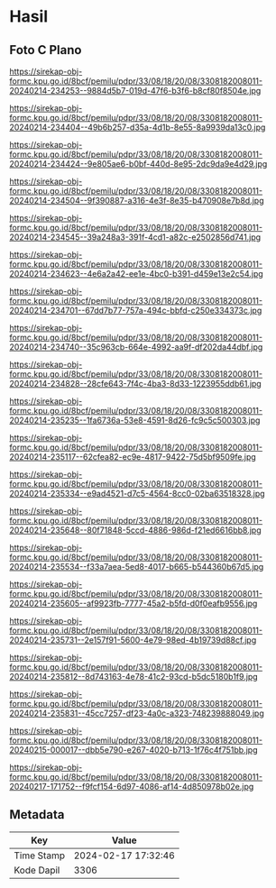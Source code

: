 # Hasil

## Foto C Plano

https://sirekap-obj-formc.kpu.go.id/8bcf/pemilu/pdpr/33/08/18/20/08/3308182008011-20240214-234253--9884d5b7-019d-47f6-b3f6-b8cf80f8504e.jpg

https://sirekap-obj-formc.kpu.go.id/8bcf/pemilu/pdpr/33/08/18/20/08/3308182008011-20240214-234404--49b6b257-d35a-4d1b-8e55-8a9939da13c0.jpg

https://sirekap-obj-formc.kpu.go.id/8bcf/pemilu/pdpr/33/08/18/20/08/3308182008011-20240214-234424--9e805ae6-b0bf-440d-8e95-2dc9da9e4d29.jpg

https://sirekap-obj-formc.kpu.go.id/8bcf/pemilu/pdpr/33/08/18/20/08/3308182008011-20240214-234504--9f390887-a316-4e3f-8e35-b470908e7b8d.jpg

https://sirekap-obj-formc.kpu.go.id/8bcf/pemilu/pdpr/33/08/18/20/08/3308182008011-20240214-234545--39a248a3-391f-4cd1-a82c-e2502856d741.jpg

https://sirekap-obj-formc.kpu.go.id/8bcf/pemilu/pdpr/33/08/18/20/08/3308182008011-20240214-234623--4e6a2a42-ee1e-4bc0-b391-d459e13e2c54.jpg

https://sirekap-obj-formc.kpu.go.id/8bcf/pemilu/pdpr/33/08/18/20/08/3308182008011-20240214-234701--67dd7b77-757a-494c-bbfd-c250e334373c.jpg

https://sirekap-obj-formc.kpu.go.id/8bcf/pemilu/pdpr/33/08/18/20/08/3308182008011-20240214-234740--35c963cb-664e-4992-aa9f-df202da44dbf.jpg

https://sirekap-obj-formc.kpu.go.id/8bcf/pemilu/pdpr/33/08/18/20/08/3308182008011-20240214-234828--28cfe643-7f4c-4ba3-8d33-1223955ddb61.jpg

https://sirekap-obj-formc.kpu.go.id/8bcf/pemilu/pdpr/33/08/18/20/08/3308182008011-20240214-235235--1fa6736a-53e8-4591-8d26-fc9c5c500303.jpg

https://sirekap-obj-formc.kpu.go.id/8bcf/pemilu/pdpr/33/08/18/20/08/3308182008011-20240214-235117--62cfea82-ec9e-4817-9422-75d5bf9509fe.jpg

https://sirekap-obj-formc.kpu.go.id/8bcf/pemilu/pdpr/33/08/18/20/08/3308182008011-20240214-235334--e9ad4521-d7c5-4564-8cc0-02ba63518328.jpg

https://sirekap-obj-formc.kpu.go.id/8bcf/pemilu/pdpr/33/08/18/20/08/3308182008011-20240214-235648--80f71848-5ccd-4886-986d-f21ed6616bb8.jpg

https://sirekap-obj-formc.kpu.go.id/8bcf/pemilu/pdpr/33/08/18/20/08/3308182008011-20240214-235534--f33a7aea-5ed8-4017-b665-b544360b67d5.jpg

https://sirekap-obj-formc.kpu.go.id/8bcf/pemilu/pdpr/33/08/18/20/08/3308182008011-20240214-235605--af9923fb-7777-45a2-b5fd-d0f0eafb9556.jpg

https://sirekap-obj-formc.kpu.go.id/8bcf/pemilu/pdpr/33/08/18/20/08/3308182008011-20240214-235731--2e157f91-5600-4e79-98ed-4b19739d88cf.jpg

https://sirekap-obj-formc.kpu.go.id/8bcf/pemilu/pdpr/33/08/18/20/08/3308182008011-20240214-235812--8d743163-4e78-41c2-93cd-b5dc5180b1f9.jpg

https://sirekap-obj-formc.kpu.go.id/8bcf/pemilu/pdpr/33/08/18/20/08/3308182008011-20240214-235831--45cc7257-df23-4a0c-a323-748239888049.jpg

https://sirekap-obj-formc.kpu.go.id/8bcf/pemilu/pdpr/33/08/18/20/08/3308182008011-20240215-000017--dbb5e790-e267-4020-b713-1f76c4f751bb.jpg

https://sirekap-obj-formc.kpu.go.id/8bcf/pemilu/pdpr/33/08/18/20/08/3308182008011-20240217-171752--f9fcf154-6d97-4086-af14-4d850978b02e.jpg


## Metadata

| Key        | Value               |
| ---------- | ------------------- |
| Time Stamp | 2024-02-17 17:32:46 |
| Kode Dapil | 3306                |



